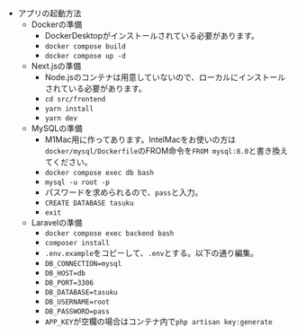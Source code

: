 - アプリの起動方法
  - Dockerの準備
    - DockerDesktopがインストールされている必要があります。
    - ```docker compose build```
    - ```docker compose up -d```
  - Next.jsの準備
    - Node.jsのコンテナは用意していないので、ローカルにインストールされている必要があります。
    - ```cd src/frontend```
    - ```yarn install```
    - ```yarn dev```
  - MySQLの準備
    - M1Mac用に作ってあります。IntelMacをお使いの方は```docker/mysql/Dockerfile```のFROM命令を```FROM mysql:8.0```と書き換えてください。
    - ```docker compose exec db bash```
    - ```mysql -u root -p```
    - パスワードを求められるので、```pass```と入力。
    - ```CREATE DATABASE tasuku```
    - ```exit```
  - Laravelの準備
    - ```docker compose exec backend bash```
    - ```composer install```
    - ```.env.example```をコピーして、```.env```とする。以下の通り編集。
    - ```DB_CONNECTION=mysql```
    - ```DB_HOST=db```
    - ```DB_PORT=3306```
    - ```DB_DATABASE=tasuku```
    - ```DB_USERNAME=root```
    - ```DB_PASSWORD=pass```
    - ```APP_KEY```が空欄の場合はコンテナ内で```php artisan key:generate```